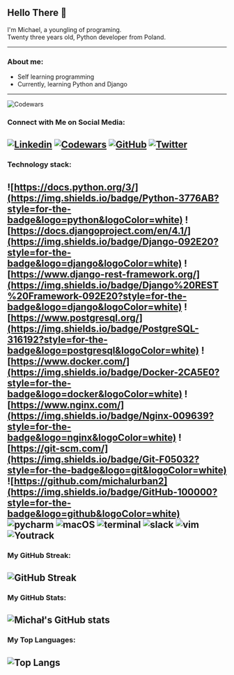 ## Hello There 👋
I'm Michael, a youngling of programing. <br>
Twenty three years old, Python developer from Poland.

---
### About me: 
- Self learning programming
- Currently, learning Python and Django
---
![Codewars](https://github.r2v.ch/codewars?user=Micha%C5%82%20Urban&name=true&top_languages=true&stroke=%23b362ff&theme=purple_dark)
### Connect with Me on Social Media:
[![Linkedin](https://img.shields.io/badge/LinkedIn-0077B5?style=for-the-badge&logo=linkedin&logoColor=white)](https://www.linkedin.com/in/micha%C5%82-urban-404686232/)
[![Codewars](https://img.shields.io/badge/Codewars-000000?style=for-the-badge&logo=codewars&logoColor=white)](https://www.codewars.com/users/Micha%C5%82%20Urban)
[![GitHub](https://img.shields.io/badge/GitHub-100000?style=for-the-badge&logo=github&logoColor=white)](https://github.com/michal_urban2)
[![Twitter](https://img.shields.io/badge/Twitter-1DA1F2?style=for-the-badge&logo=twitter&logoColor=white)](https://twitter.com/michalurban2_)
---
### Technology stack:
![https://docs.python.org/3/](https://img.shields.io/badge/Python-3776AB?style=for-the-badge&logo=python&logoColor=white)
![https://docs.djangoproject.com/en/4.1/](https://img.shields.io/badge/Django-092E20?style=for-the-badge&logo=django&logoColor=white)
![https://www.django-rest-framework.org/](https://img.shields.io/badge/Django%20REST%20Framework-092E20?style=for-the-badge&logo=django&logoColor=white)
![https://www.postgresql.org/](https://img.shields.io/badge/PostgreSQL-316192?style=for-the-badge&logo=postgresql&logoColor=white)
![https://www.docker.com/](https://img.shields.io/badge/Docker-2CA5E0?style=for-the-badge&logo=docker&logoColor=white)
![https://www.nginx.com/](https://img.shields.io/badge/Nginx-009639?style=for-the-badge&logo=nginx&logoColor=white)
![https://git-scm.com/](https://img.shields.io/badge/Git-F05032?style=for-the-badge&logo=git&logoColor=white)
![https://github.com/michalurban2](https://img.shields.io/badge/GitHub-100000?style=for-the-badge&logo=github&logoColor=white)
![pycharm](https://img.shields.io/badge/pycharm-000000?style=for-the-badge&logo=pycharm&logoColor=white)
![macOS](https://img.shields.io/badge/macOS-000000?style=for-the-badge&logo=apple&logoColor=white)
![terminal](https://img.shields.io/badge/terminal-000000?style=for-the-badge&logo=terminal&logoColor=white)
![slack](https://img.shields.io/badge/slack-000000?style=for-the-badge&logo=slack&logoColor=white)
![vim](https://img.shields.io/badge/vim-000000?style=for-the-badge&logo=vim&logoColor=white)
![Youtrack](https://img.shields.io/badge/Youtrack-000000?style=for-the-badge&logo=youtrack&logoColor=white)
---
### My GitHub Streak:
![GitHub Streak](https://github-readme-streak-stats.herokuapp.com/?user=michalurban2&theme=radical)
---
### My GitHub Stats:
![Michał's GitHub stats](https://github-readme-stats.vercel.app/api?username=michalurban2&show_icons=true&theme=radical)
---
### My Top Languages:
![Top Langs](https://github-readme-stats.vercel.app/api/top-langs/?username=michalurban2&theme=radical)
---

